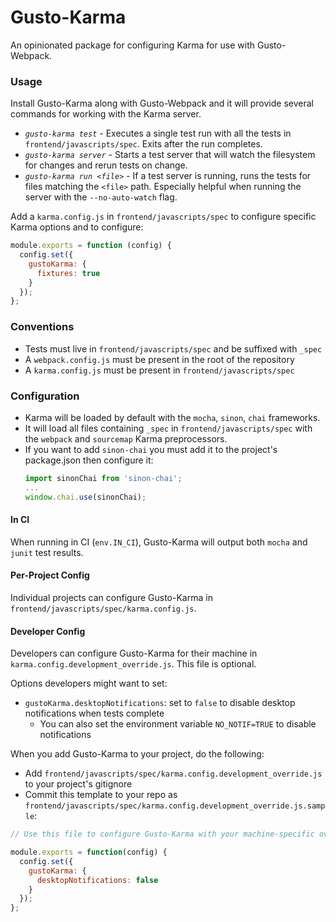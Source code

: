 # Gusto-Karma

An opinionated package for configuring Karma for use with Gusto-Webpack.

### Usage
Install Gusto-Karma along with Gusto-Webpack and it will provide several commands for working with the Karma server.
- *`gusto-karma test`* - Executes a single test run with all the tests in `frontend/javascripts/spec`. Exits after the run completes.
- *`gusto-karma server`* - Starts a test server that will watch the filesystem for changes and rerun tests on change.
- *`gusto-karma run <file>`* - If a test server is running, runs the tests for files matching the `<file>` path. Especially helpful when running the server with the `--no-auto-watch` flag.

Add a `karma.config.js` in `frontend/javascripts/spec` to configure specific Karma options and to configure:
```js
module.exports = function (config) {
  config.set({
    gustoKarma: {
      fixtures: true
    }
  });
};

```

### Conventions
- Tests must live in `frontend/javascripts/spec` and be suffixed with `_spec`
- A `webpack.config.js` must be present in the root of the repository
- A `karma.config.js` must be present in `frontend/javascripts/spec`

### Configuration
- Karma will be loaded by default with the `mocha`, `sinon`, `chai` frameworks.
- It will load all files containing `_spec` in `frontend/javascripts/spec` with the `webpack` and `sourcemap` Karma preprocessors.
- If you want to add `sinon-chai` you must add it to the project's package.json then configure it: 
  ```js
  import sinonChai from 'sinon-chai';
  ...
  window.chai.use(sinonChai);
  ```

#### In CI
When running in CI (`env.IN_CI`), Gusto-Karma will output both `mocha` and `junit` test results.

#### Per-Project Config
Individual projects can configure Gusto-Karma in `frontend/javascripts/spec/karma.config.js`.

#### Developer Config
Developers can configure Gusto-Karma for their machine in `karma.config.development_override.js`. This file is optional.

Options developers might want to set:
- `gustoKarma.desktopNotifications`: set to `false` to disable desktop notifications when tests complete
  - You can also set the environment variable `NO_NOTIF=TRUE` to disable notifications

When you add Gusto-Karma to your project, do the following:
- Add `frontend/javascripts/spec/karma.config.development_override.js` to your project's gitignore
- Commit this template to your repo as `frontend/javascripts/spec/karma.config.development_override.js.sample`:

```js
// Use this file to configure Gusto-Karma with your machine-specific overrides.

module.exports = function(config) {
  config.set({
    gustoKarma: {
      desktopNotifications: false
    }
  });
};
```
